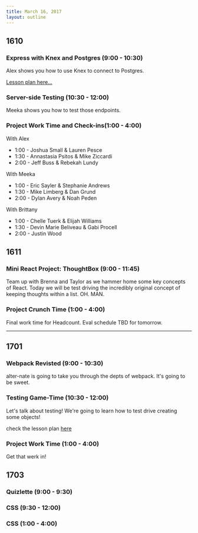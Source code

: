 ```yaml
---
title: March 16, 2017
layout: outline
---
```


## 1610

###  Express with Knex and Postgres (9:00 - 10:30)
Alex shows you how to use Knex to connect to Postgres.

[Lesson plan here...](http://frontend.turing.io/lessons/express-with-knex.html)

### Server-side Testing (10:30 - 12:00)
Meeka shows you how to test those endpoints.

### Project Work Time and Check-ins(1:00 - 4:00)

With Alex

* 1:00 - Joshua Small & Lauren Pesce
* 1:30 - Annastasia Psitos & Mike Ziccardi
* 2:00 - Jeff Buss & Rebekah Lundy

With Meeka

* 1:00 - Eric Sayler & Stephanie Andrews
* 1:30 - Mike Limberg & Dan Grund
* 2:00 - Dylan Avery & Noah Peden

With Brittany

* 1:00 - Chelle Tuerk & Elijah Williams
* 1:30 - Devin Marie Beliveau & Gabi Procell
* 2:00 - Justin Wood

## 1611

### Mini React Project: ThoughtBox  (9:00 - 11:45)  

Team up with Brenna and Taylor as we hammer home some key concepts of React. Today we will be test driving the incredibly original concept of keeping thoughts within a list. OH. MAN.

### Project Crunch Time (1:00 - 4:00)

Final work time for Headcount. Eval schedule TBD for tomorrow.

-----------------------------------------------

## 1701

### Webpack Revisted (9:00 - 10:30)

alter-nate is going to take you through the depts of webpack. It's going to be sweet.

### Testing Game-Time (10:30 - 12:00)

Let's talk about testing! We're going to learn how to test drive creating some objects!

check the lesson plan [here](http://frontend.turing.io/lessons/adventures-of-blocky.html)

### Project Work Time (1:00 - 4:00)

Get that werk in!

## 1703

### Quizlette (9:00 - 9:30)

### CSS (9:30 - 12:00)

### CSS (1:00 - 4:00)
